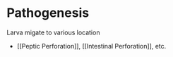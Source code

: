 # Pathogenesis
Larva migate to various location
- [[Peptic Perforation]], [[Intestinal Perforation]], etc.